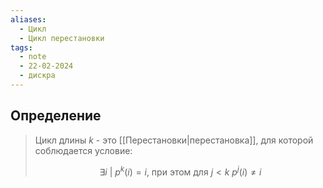 ```yaml
---
aliases:
  - Цикл
  - Цикл перестановки
tags:
  - note
  - 22-02-2024
  - дискра
---
```


## Определение

> Цикл длины $k$ - это [[Перестановки|перестановка]], для которой соблюдается условие:
> 
> $$\exists i \ | \ p^{k}(i) = i, \ \text{при этом для} \ j < k \ p^{j}(i) \neq i$$
